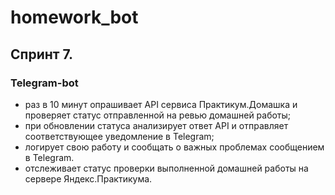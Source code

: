 # homework_bot

## Спринт 7.

### Telegram-bot
  - раз в 10 минут опрашивает API сервиса Практикум.Домашка и проверяет статус отправленной на ревью домашней работы;
  - при обновлении статуса анализирует ответ API и отправляет соответствующее уведомление в Telegram;
  - логирует свою работу и сообщать о важных проблемах сообщением в Telegram.
  - отслеживает статус проверки выполненной домашней работы на сервере Яндекс.Практикума.
